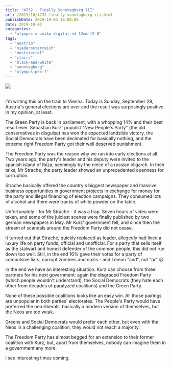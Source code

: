 ```yaml
---
title: "4732 - Finally Sonntagberg III"
url: /2019/10/4732-finally-sonntagberg-iii.html
publishDate: 2019-10-03 18:00:00
date: 2019-10-03
categories: 
  - "olympus-m-zuiko-digital-ed-12mm-f2-0"
tags: 
  - "austria"
  - "niederosterreich"
  - "mostviertel"
  - "stairs"
  - "black-and-white"
  - "sonntagberg"
  - "olympus-pen-f"
---
```

<div class="container">
<div class="center"><a target="_blank" href="https://d25zfm9zpd7gm5.cloudfront.net/1200x1200/2018/20180422_144403_lr.jpg"><img class="webfeedsFeaturedVisual" src="https://d25zfm9zpd7gm5.cloudfront.net/0600x0600/2018/20180422_144403_lr.jpg" /></a></div>
</div>
<br />

I'm writing this on the train to Vienna. Today is Sunday, September
29, Austria's general elections are over and the result was
surprisingly positive. In my opinion, at least.

The Green Party is back in parliament, with a whopping 14% and their
best result ever. Sebastian Kurz' populist "New People's Party" (the
old conservatives in disguise) has won the expected landslide
victory, the Social Democrats have been decimated for basically
nothing, and the extreme right Freedom Party got their well deserved
punishment.

The Freedom Party was the reason why we ran into early elections at
all. Two years ago, the party's leader and his deputy were invited
to the spanish island of Ibiza, seemingly by the niece of a russian
oligarch. In their talks, Mr Strache, the party leader showed an
unprecedented openness for corruption.

Strache basically offered the country's biggest newspaper and
massive business opportunities in government projects in exchange
for money for the party and illegal financing of election campaigns.
They consumed lots of alcohol and there were tracks of white powder
on the table.

Unfortunately - for Mr Strache - it was a trap. Seven hours of video
were taken, and some of the juiciest scenes were finally published
by two german newspapers in May. Mr Kurz' government fell, and since
then the stream of scandals around the Freedom Party did not cease.

It turned out that Strache, quickly replaced as leader, allegedly
had lived a luxury life on party funds, official and unofficial. For
a party that sells itself as the stalwart and honest defender of the
common people, this did not run down too well. Still, in the end 16%
gave their votes for a party of compulsive liars, corrupt zombies
and nazis -  and I mean "and", not "or" :smiley:

In the end we have an interesting situation. Kurz can choose from
three partners for his next government: again the disgraced Freedom
Party (which people wouldn't understand), the Social Democrats (they
hate each other from decades of paralyzed coalitions) and the Green
Party.

None of these possible coalitions looks like an easy win. All those
pairings are unpopular in both parties' electorates. The People's
Party would have preferred the neo-liberals, basically a modern
version of themselves, but the Neos are too weak.

Greens and Social Democrats would prefer each other, but even with
the Neos in a challenging coalition, they would not reach a
majority.

The Freedom Party has almost begged for an extension to their former
coalition with Kurz, but, apart from themselves, nobody can imagine
them in a government any more.

I see interesting times coming.